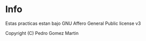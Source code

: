 # Info
Estas practicas estan bajo GNU Affero General Public license v3


Copyright (C) Pedro Gomez Martin
